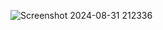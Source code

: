![Screenshot 2024-08-31 212336](https://github.com/user-attachments/assets/b08c1d36-04c2-4bb4-8a92-7b6af1609bfd)
